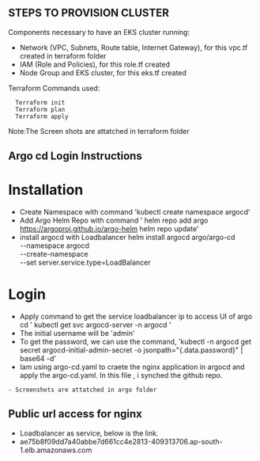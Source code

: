 ## STEPS TO PROVISION CLUSTER
  Components necessary to have an EKS cluster running:

  - Network (VPC, Subnets, Route table, Internet Gateway), for this vpc.tf created in terraform folder
  - IAM (Role and Policies), for this role.tf created 
  - Node Group and EKS cluster, for this eks.tf created

   Terraform Commands used:

      Terraform init
      Terraform plan
      Terraform apply

Note:The Screen shots are attatched in terraform folder

 
 ## Argo cd Login Instructions

  # Installation
  - Create Namespace with command 'kubectl create namespace argocd'
  - Add Argo Helm Repo with command ' helm repo add argo https://argoproj.github.io/argo-helm
helm repo update'
  - install argocd with Loadbalancer
    helm install argocd argo/argo-cd \
  --namespace argocd \
  --create-namespace \
  --set server.service.type=LoadBalancer

  # Login
   - Apply command to get the service loadbalancer ip to access UI of argo cd
      ' kubectl get svc argocd-server -n argocd '
   - The initial username will be 'admin'
   - To get the password, we can use the command,
      'kubectl -n argocd get secret argocd-initial-admin-secret -o jsonpath="{.data.password}" | base64 -d'
   - Iam using argo-cd.yaml to craete the nginx application in argocd and apply the argo-cd.yaml.
    In this file , i synched the github repo.

    - Screenshots are attatched in argo folder
    

 ## Public url access for nginx 
  - Loadbalancer as service, below is the link. 
  - ae75b8f09dd7a40abbe7d661cc4e2813-409313706.ap-south-1.elb.amazonaws.com
 
 
